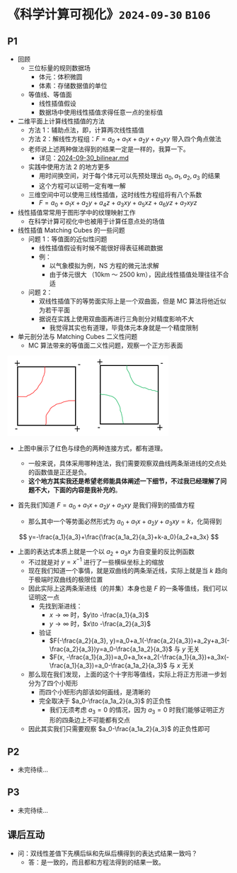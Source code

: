 # 《科学计算可视化》`2024-09-30` `B106`

## P1 

- 回顾
  - 三位标量的规则数据场
    - 体元：体积微圆
    - 体素：存储数据值的单位
  - 等值线、等值面
    - 线性插值假设
    - 数据场中使用线性插值求得任意一点的坐标值
- 二维平面上计算线性插值的方法
  - 方法 1：辅助点法，即，计算两次线性插值
  - 方法 2：解线性方程组：$F=a_0+a_1x+a_2y+a_3xy$ 带入四个角点做法
  - 老师说上述两种做法得到的结果一定是一样的，我算一下。
    - 详见：[2024-09-30_bilinear.md](../../data/2024a-visc/2024-09-30_bilinear.md)
  - 实践中使用方法 2 的地方更多
    - 用时间换空间，对于每个体元可以先预处理出 $a_0, a_1, a_2, a_3$ 的结果
    - 这个方程可以证明一定有唯一解
  - 三维空间中可以使用三线性插值，这时线性方程组将有八个系数
    - $F=a_0+a_1x+a_2y+a_4z+a_3xy+a_5xz+a_6yz+a_7xyz$
- 线性插值常常用于图形学中的纹理映射工作
  - 在科学计算可视化中也被用于计算任意点处的场值
- 线性插值 Matching Cubes 的一些问题
  - 问题 1：等值面的近似性问题
    - 线性插值假设有时候不能很好得表征稀疏数据
    - 例：
      - 以气象模拟为例，NS 方程的微元法求解
      - 由于体元很大 （10km ～ 2500 km），因此线性插值处理往往不合适
  - 问题 2：
    - 双线性插值下的等势面实际上是一个双曲面，但是 MC 算法将他近似为若干平面
    - 据说在实践上使用双曲面再进行三角剖分对精度影响不大
      - 我觉得其实也有道理，毕竟体元本身就是一个精度限制
- 单元剖分法与 Matching Cubes 二义性问题
  - MC 算法带来的等值面二义性问题，观察一个正方形表面

<img src="../../blob/img/2024-09-30_bilinear-02.png">

- 上图中展示了红色与绿色的两种连接方式，都有道理。
  - 一般来说，具体采用哪种连法，我们需要观察双曲线两条渐进线的交点处的函数值是正还是负。
  - **这个地方其实我还是希望老师能具体阐述一下细节，不过我已经理解了问题不大，下面的内容是我补充的**。

- 首先我们知道 $F=a_0+a_1x+a_2y+a_3xy$ 是我们得到的插值方程
  - 那么其中一个等势面必然形式为 $a_0+a_1x+a_2y+a_3xy=k$，化简得到

$$
y=-\frac{a_1}{a_3}+\frac{\frac{a_1a_2}{a_3}+k-a_0}{a_2+a_3x}
$$

- 上面的表达式本质上就是一个以 $a_2+a_3x$ 为自变量的反比例函数
  - 不过就是对 $y=x^{-1}$ 进行了一些横纵坐标上的缩放
  - 现在我们知道一个事情，就是双曲线的两条渐近线，实际上就是当 $k$ 趋向于极端时双曲线的极限位置
  - 因此实际上这两条渐进线（的并集）本身也是 $F$ 的一条等值线，我们可以证明这一点
    - 先找到渐进线：
      - $x\to \infty$ 时，$y\to -\frac{a_1}{a_3}$
      - $y\to\infty$ 时，$x\to -\frac{a_2}{a_3}$
    - 验证
      - $F(-\frac{a_2}{a_3}, y)=a_0+a_1(-\frac{a_2}{a_3})+a_2y+a_3(-\frac{a_2}{a_3})y=a_0-\frac{a_1a_2}{a_3}$ 与 $y$ 无关
      - $F(x, -\frac{a_1}{a_3})=a_0+a_1x+a_2(-\frac{a_1}{a_3})+a_3x(-\frac{a_1}{a_3})=a_0-\frac{a_1a_2}{a_3}$ 与 $x$ 无关
  - 那么现在我们发现，上面的这个十字形等值线，实际上将正方形进一步划分为了四个小矩形
    - 而四个小矩形内部该如何画线，是清晰的
    - 完全取决于 $a_0-\frac{a_1a_2}{a_3}$ 的正负性
      - 我们无须考虑 $a_3=0$ 的情况，因为 $a_3=0$ 时我们能够证明正方形的四条边上不可能都有交点
  - 因此其实我们只需要观察 $a_0-\frac{a_1a_2}{a_3}$ 的正负性即可

## P2

- 未完待续...

## P3

- 未完待续...

## 课后互动

- 问：双线性差值下先横后纵和先纵后横得到的表达式结果一致吗？
  - 答：是一致的，而且都和方程法得到的结果一致。
